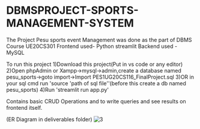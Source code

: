 # DBMSPROJECT-SPORTS-MANAGEMENT-SYSTEM

The Project Pesu sports event Management was done as the part of DBMS Course UE20CS301
Frontend used- Python streamlit
Backend used - MySQL



To run this project 
1)Download this project(Put in vs code or any editor)
2)Open phpAdmin or Xampp->mysql->admin,create a database named pesu_sports->goto import->Import PES1UG20CS116_FinalProject.sql
3)OR in your sql cmd run 'source 'path of sql file''(before this create a db named pesu_sports)
4)Run 'streamlit run app.py'

Contains basic CRUD Operations and to write queries and see results on frontend itself.

(ER Diagram in deliverables folder)
![3](https://user-images.githubusercontent.com/77086162/209655901-33b4fa14-31d3-4701-9a8f-d7118b81bb12.PNG)
